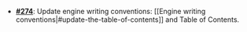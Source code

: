   -  [**#274**](https://github.com/anoma/nspec/pull/274): Update engine writing
     conventions: [[Engine writing conventions|#update-the-table-of-contents]]
     and Table of Contents.
